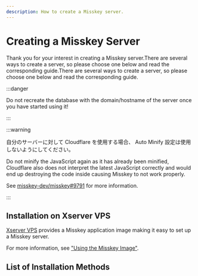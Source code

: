 ```yaml
---
description: How to create a Misskey server.
---
```


# Creating a Misskey Server

Thank you for your interest in creating a Misskey server.There are several ways to create a server, so please choose one below and read the corresponding guide.There are several ways to create a server, so please choose one below and read the corresponding guide.

:::danger

Do not recreate the database with the domain/hostname of the server once you have started using it!

:::

:::warning

自分のサーバーに対して Cloudflare を使用する場合、 Auto Minify 設定は使用しないようにしてください。

Do not minify the JavaScript again as it has already been minified, Cloudflare also does not interpret the latest JavaScript correctly and would end up destroying the code inside causing Misskey to not work properly.

See [misskey-dev/misskey#9791](https://github.com/misskey-dev/misskey/issues/9791) for more information.

:::

## Installation on Xserver VPS

[Xserver VPS](https://vps.xserver.ne.jp/) provides a Misskey application image making it easy to set up a Misskey server.

For more information, see ["Using the Misskey Image"](https://vps.xserver.ne.jp/support/manual/man_server_app_use_misskey.php).

## List of Installation Methods

<MkIndex />
